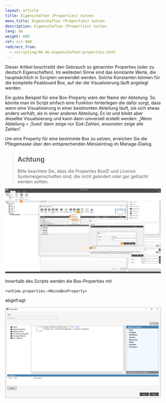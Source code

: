```yaml
---
layout: article
title: Eigenschaften (Properties) nutzen
menu_title: Eigenschaften (Properties) nutzen
description: Eigenschaften (Properties) nutzen
lang: de
weight: 600
ref: scr-600
redirect_from:
  - /scripting/06-de-eigenschaften-properties.html
---
```

Dieser Artikel beschreibt den Gebrauch so genannter Properties (oder zu deutsch Eigenschaften). Im weitesten Sinne sind das konstante Werte, die hauptsächlich in Scripten verwendet werden. Solche Konstanten können  für die komplette Peakboard Box, auf der die Visualisierung läuft angelegt werden.

Ein gutes Beispiel für eine Box-Property wäre der Name der Abteilung. So könnte man im Script einfach eine Funktion hinterlegen die dafür sorgt, dass wenn eine Visualisierung in einer bestimmten Abteilung läuft, sie sich etwas anders verhält, als in einer anderen Abteilung. Es ist und bleibt aber dieselbe Visualisierung und kann dann universell erstellt werden: „Wenn Abteilung = ‚Sued‘ dann zeige nur Süd-Zahlen, ansonsten zeige alle Zahlen“.

Um eine Property für eine bestimmte Box zu setzen, erreichen Sie die Pflegemaske über den entsprechenden Menüeintrag im Manage-Dialog. 


> ## Achtung
>
> Bitte beachten Sie, dass die Properties BoxID und License Systemeigenschaften sind, die nicht geändert oder gar gelöscht werden sollten.


![image_1](/assets/images/scripting/properties/Properties_02.png)

Innerhalb des Scripts werden die Box-Properties mit

`runtime.properties.<MeineBoxProperty>`

abgefragt:

![image_1](/assets/images/scripting/properties/Properties_03.png)
